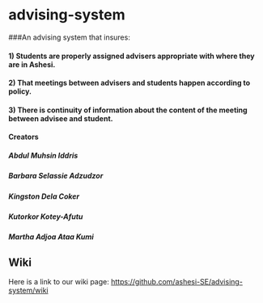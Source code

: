 advising-system
===============

###An advising system that insures: 
#### 1) Students are properly assigned advisers appropriate with where they are in Ashesi. 
#### 2) That meetings between advisers and students happen according to policy. 
#### 3) There is continuity of information about the content of the meeting between advisee and student.

#### Creators

##### Abdul Muhsin Iddris
##### Barbara Selassie Adzudzor
##### Kingston Dela Coker
##### Kutorkor Kotey-Afutu
##### Martha Adjoa Ataa Kumi

## Wiki
Here is a link to our wiki page: https://github.com/ashesi-SE/advising-system/wiki
